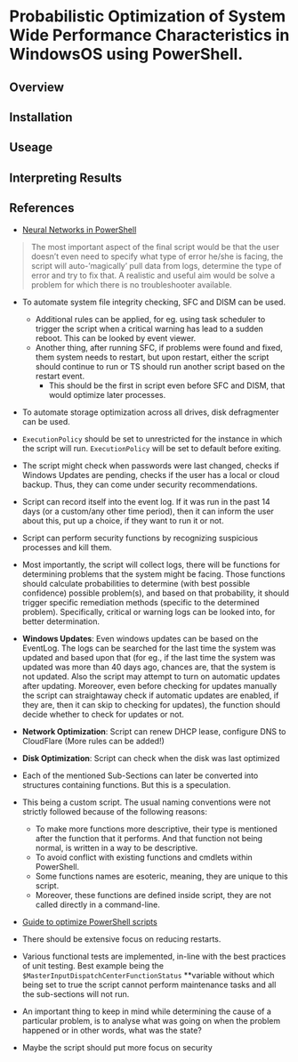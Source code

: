 # Probabilistic Optimization of System Wide Performance Characteristics in WindowsOS using PowerShell.

## Overview

## Installation

## Useage

## Interpreting Results

## References

- [Neural Networks in PowerShell](https://github.com/CarolineChiari/PowerShell)

> The most important aspect of the final script would be that the user doesn’t even need to specify what type of error he/she is facing, the script will auto-’magically’ pull data from logs, determine the type of error and try to fix that. A realistic and useful aim would be solve a problem for which there is no troubleshooter available.

- To automate system file integrity checking, SFC and DISM can be used.
    - Additional rules can be applied, for eg. using task scheduler to trigger the script when a critical warning has lead to a sudden reboot. This can be looked by event viewer.
    - Another thing, after running SFC, if problems were found and fixed, them system needs to restart, but upon restart, either the script should continue to run or TS should run another     script based on the restart event.
        - This should be the first in script even before SFC and DISM, that would optimize later processes.

- To automate storage optimization across all drives, disk defragmenter can be used.

- `ExecutionPolicy` should be set to unrestricted for the instance in which the script will run. `ExecutionPolicy` will be set to default before exiting.

- The script might check when passwords were last changed, checks if Windows Updates are pending, checks if the user has a local or cloud backup. Thus, they can come under security recommendations.

- Script can record itself into the event log. If it was run in the past 14 days (or a custom/any other time period), then it can inform the user about this, put up a choice, if they want to run it or not.

- Script can perform security functions by recognizing suspicious processes and kill them.

- Most importantly, the script will collect logs, there will be functions for determining problems that the system might be facing. Those functions should calculate probabilities to determine (with best possible confidence) possible problem(s), and based on that probability, it should trigger specific remediation methods (specific to the determined problem). Specifically, critical or warning logs can be looked into, for better determination.

- **Windows Updates**: Even windows updates can be based on the EventLog. The logs can be searched for the last time the system was updated and based upon that (for eg., if the last time the system was updated was more than 40 days ago, chances are, that the system is not updated. Also the script may attempt to turn on automatic updates after updating. Moreover, even before checking for updates manually the script can straightaway check if automatic updates are enabled, if they are, then it can skip to checking for updates), the function should decide whether to check for updates or not.

- **Network Optimization**: Script can renew DHCP lease, configure DNS to CloudFlare (More rules can be added!)

- **Disk Optimization**: Script can check when the disk was last optimized

- Each of the mentioned Sub-Sections can later be converted into structures containing functions. But this is a speculation.

- This being a custom script. The usual naming conventions were not strictly followed because of the following reasons:
    - To make more functions more descriptive, their type is mentioned after the function that it performs. And that function not being normal, is written in a way to be descriptive.
    - To avoid conflict with existing functions and cmdlets within PowerShell.
    - Some functions names are esoteric, meaning, they are unique to this script.
    - Moreover, these functions are defined inside script, they are not called directly in a command-line.

- [Guide to optimize PowerShell scripts](https://www.itprotoday.com/powershell/tips-optimizing-powershell-scripts)

- There should be extensive focus on reducing restarts.

- Various functional tests are implemented, in-line with the best practices of unit testing. Best example being the `$MasterInputDispatchCenterFunctionStatus` **variable without which being set to true the script cannot perform maintenance tasks and all the sub-sections will not run.

- An important thing to keep in mind while determining the cause of a particular problem, is to analyse what was going on when the problem happened or in other words, what was the state?

- Maybe the script should put more focus on security